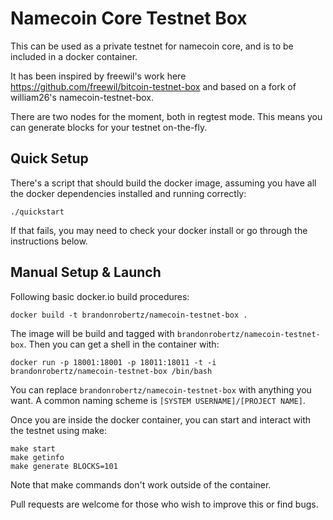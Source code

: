 # Namecoin Core Testnet Box

This can be used as a private testnet for namecoin core, and is to be included in a docker container.

It has been inspired by freewil's work here https://github.com/freewil/bitcoin-testnet-box and based on a fork of william26's namecoin-testnet-box.

There are two nodes for the moment, both in regtest mode. This means you can generate blocks for your testnet on-the-fly.

## Quick Setup

There's a script that should build the docker image, assuming you have all the docker
dependencies installed and running correctly:

    ./quickstart

If that fails, you may need to check your docker install or go through the instructions below.

## Manual Setup & Launch

Following basic docker.io build procedures:

    docker build -t brandonrobertz/namecoin-testnet-box .

The image will be build and tagged with `brandonrobertz/namecoin-testnet-box`.
Then you can get a shell in the container with:

    docker run -p 18001:18001 -p 18011:18011 -t -i brandonrobertz/namecoin-testnet-box /bin/bash

You can replace `brandonrobertz/namecoin-testnet-box` with anything you want. A common
naming scheme is `[SYSTEM USERNAME]/[PROJECT NAME]`.

Once you are inside the docker container, you can start and interact with the testnet using make:

    make start
    make getinfo
    make generate BLOCKS=101

Note that make commands don't work outside of the container.

Pull requests are welcome for those who wish to improve this or find bugs.
